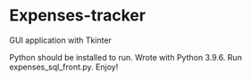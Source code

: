 # Expenses-tracker
GUI application with Tkinter

Python should be installed to run.
Wrote with Python 3.9.6.
Run expenses_sql_front.py.
Enjoy!
